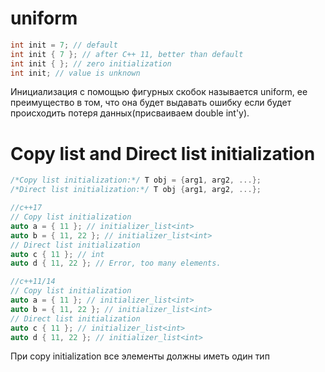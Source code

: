 # uniform
```cpp
int init = 7; // default
int init { 7 }; // after C++ 11, better than default
int init { }; // zero initialization
int init; // value is unknown
```
Инициализация с помощью фигурных скобок называется uniform, ее преимущество в том, что она будет выдавать ошибку если будет происходить потеря данных(присваиваем double int'y).

# Copy list and Direct list initialization
```cpp
/*Copy list initialization:*/ T obj = {arg1, arg2, ...};
/*Direct list initialization:*/ T obj {arg1, arg2, ...};

//с++17
// Copy list initialization
auto a = { 11 }; // initializer_list<int>
auto b = { 11, 22 }; // initializer_list<int>
// Direct list initialization
auto c { 11 }; // int
auto d { 11, 22 }; // Error, too many elements.

//с++11/14
// Copy list initialization
auto a = { 11 }; // initializer_list<int>
auto b = { 11, 22 }; // initializer_list<int>
// Direct list initialization
auto c { 11 }; // initializer_list<int>
auto d { 11, 22 }; // initializer_list<int>
```

При copy initialization все элементы должны иметь один тип

